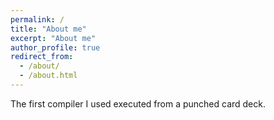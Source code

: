 ```yaml
---
permalink: /
title: "About me"
excerpt: "About me"
author_profile: true
redirect_from: 
  - /about/
  - /about.html
---
```


The first compiler I used executed from a punched card deck.